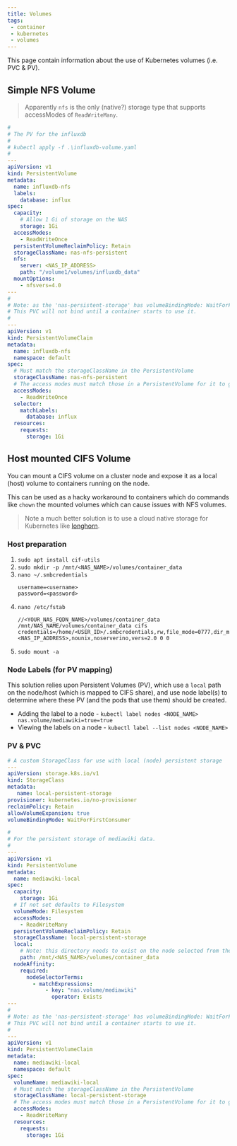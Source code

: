 ```yaml
---
title: Volumes
tags:
 - container
 - kubernetes
 - volumes
---
```


This page contain information about the use of Kubernetes volumes (i.e. PVC & PV).
<!--more-->

## Simple NFS Volume

> Apparently `nfs` is the only (native?) storage type that supports accessModes of `ReadWriteMany`.

```yaml
#
# The PV for the influxdb
#
# kubectl apply -f .\influxdb-volume.yaml
#
---
apiVersion: v1
kind: PersistentVolume
metadata:
  name: influxdb-nfs
  labels:
    database: influx
spec:
  capacity:
    # Allow 1 Gi of storage on the NAS
    storage: 1Gi
  accessModes:
    - ReadWriteOnce
  persistentVolumeReclaimPolicy: Retain
  storageClassName: nas-nfs-persistent
  nfs:
    server: <NAS_IP_ADDRESS>
    path: "/volume1/volumes/influxdb_data"
  mountOptions:
    - nfsvers=4.0
---
#
# Note: as the 'nas-persistent-storage' has volumeBindingMode: WaitForFirstConsumer
# This PVC will not bind until a container starts to use it.
#
---
apiVersion: v1
kind: PersistentVolumeClaim
metadata:
  name: influxdb-nfs
  namespace: default
spec:
  # Must match the storageClassName in the PersistentVolume
  storageClassName: nas-nfs-persistent
  # The access modes must match those in a PersistentVolume for it to get Bound
  accessModes:
    - ReadWriteOnce
  selector:
    matchLabels:
      database: influx
  resources:
    requests:
      storage: 1Gi
```

## Host mounted CIFS Volume

You can mount a CIFS volume on a cluster node and expose it as a local (host) volume to containers running on the node.

This can be used as a hacky workaround to containers which do commands like `chown` the mounted volumes which can cause 
issues with NFS volumes.

> Note a much better solution is to use a cloud native storage for Kubernetes like [longhorn](./longhorn).

### Host preparation

1. `sudo apt install cif-utils`
2. `sudo mkdir -p /mnt/<NAS_NAME>/volumes/container_data`
3. `nano ~/.smbcredentials`
    ```text
    username=<username>
    password=<password>
    ```
4. `nano /etc/fstab`
    ```text
    //<YOUR_NAS_FQDN_NAME>/volumes/container_data /mnt/NAS_NAME/volumes/container_data cifs credentials=/home/<USER_ID>/.smbcredentials,rw,file_mode=0777,dir_mode=0777,addr=<NAS_IP_ADDRESS>,nounix,noserverino,vers=2.0 0 0
    ```
5. `sudo mount -a`

### Node Labels (for PV mapping)

This solution relies upon Persistent Volumes (PV), which use a `local` path on the node/host (which is mapped to CIFS share),
and use node label(s) to determine where these PV (and the pods that use them) should be created.

* Adding the label to a node - `kubectl label nodes <NODE_NAME> nas.volume/mediawiki=true=true`
* Viewing the labels on a node - `kubectl label --list nodes <NODE_NAME>`

### PV & PVC

```yaml
# A custom StorageClass for use with local (node) persistent storage
---
apiVersion: storage.k8s.io/v1
kind: StorageClass
metadata:
   name: local-persistent-storage
provisioner: kubernetes.io/no-provisioner
reclaimPolicy: Retain
allowVolumeExpansion: true
volumeBindingMode: WaitForFirstConsumer
```

```yaml
#
# For the persistent storage of mediawiki data.
#
---
apiVersion: v1
kind: PersistentVolume
metadata:
  name: mediawiki-local
spec:
  capacity:
    storage: 1Gi
  # If not set defaults to Filesystem
  volumeMode: Filesystem
  accessModes:
    - ReadWriteMany
  persistentVolumeReclaimPolicy: Retain
  storageClassName: local-persistent-storage
  local:
    # Note: this directory needs to exist on the node selected from the expression below
    path: /mnt/<NAS_NAME>/volumes/container_data
  nodeAffinity:
    required:
      nodeSelectorTerms:
        - matchExpressions:
            - key: "nas.volume/mediawiki"
              operator: Exists
---
#
# Note: as the 'nas-persistent-storage' has volumeBindingMode: WaitForFirstConsumer
# This PVC will not bind until a container starts to use it.
#
---
apiVersion: v1
kind: PersistentVolumeClaim
metadata:
  name: mediawiki-local
  namespace: default
spec:
  volumeName: mediawiki-local
  # Must match the storageClassName in the PersistentVolume
  storageClassName: local-persistent-storage
  # The access modes must match those in a PersistentVolume for it to get Bound
  accessModes:
    - ReadWriteMany
  resources:
    requests:
      storage: 1Gi
```
